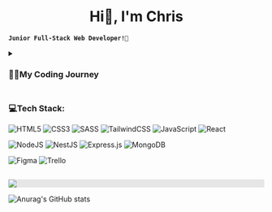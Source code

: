 <h1 align="center">Hi👋, I'm Chris</h1>

**`Junior Full-Stack Web Developer!🚀`**

<details>
   <summary><h3>👨‍💻My Coding Journey</h3></summary>
I've always been drawn to working with computers, exploring various realms like audio editing, UI design, video editing, and gaming. While I dabbled in these areas to some extent, gaming became my primary focus. Nevertheless, my passion for computer work remained strong, and I can envision myself still immersed in it even 40 years from now. However, the title of "Developer" always seemed a bit intimidating, as I believed it required formal education or a certain level of academic prowess. Yet, the desire to be part of this field persisted.

Fortuitously, I crossed paths with friends working in frontend and backend development who enlightened me about the option of coding bootcamps. They shared that these bootcamps could open doors and lead to opportunities in the industry. Intrigued, I delved deeper into this idea and promptly seized the opportunity to enroll in a bootcamp. Over the span of a rigorous 6-month program, I underwent intensive training in technologies such as HTML, CSS, JavaScript, and React for frontend development. In the backend realm, I immersed myself in nextJS, nodeJS, Express JS, and MongoDB.

These newfound skills enabled me to further refine my developer capabilities and specialize in the field of web development. It's worth noting that I have a penchant for typing on mechanical keyboards and take pleasure in assembling custom keyboards to optimize both the tactile experience and sound.

What truly captivates me about this profession is the fact that learning never ceases and challenges are a constant companion. I find joy in unraveling intricate problems and leveraging my creative and analytical faculties. Collaborating within a team of like-minded individuals, all working toward a shared goal, has proven immensely enriching.

This fervor, my affinity for computer work, and my drive for continual growth and conquering complex challenges motivate and propel me forward. I relish the opportunity to express my creativity and exercise autonomy, readily embracing new trials that come my way.
</details>


## <h3 align="left">💻Tech Stack:</h3>

![HTML5](https://img.shields.io/badge/html5-%23E34F26.svg?style=for-the-badge&logo=html5&logoColor=white)
![CSS3](https://img.shields.io/badge/css3-%231572B6.svg?style=for-the-badge&logo=css3&logoColor=white)
![SASS](https://img.shields.io/badge/SASS-hotpink.svg?style=for-the-badge&logo=SASS&logoColor=white)
![TailwindCSS](https://img.shields.io/badge/tailwindcss-%2338B2AC.svg?style=for-the-badge&logo=tailwind-css&logoColor=white)
![JavaScript](https://img.shields.io/badge/javascript-%23323330.svg?style=for-the-badge&logo=javascript&logoColor=%23F7DF1E)
![React](https://img.shields.io/badge/react-%2320232a.svg?style=for-the-badge&logo=react&logoColor=%2361DAFB)

![NodeJS](https://img.shields.io/badge/node.js-6DA55F?style=for-the-badge&logo=node.js&logoColor=white)
![NestJS](https://img.shields.io/badge/nestjs-%23E0234E.svg?style=for-the-badge&logo=nestjs&logoColor=white)
![Express.js](https://img.shields.io/badge/express.js-%23404d59.svg?style=for-the-badge&logo=express&logoColor=%2361DAFB)
![MongoDB](https://img.shields.io/badge/MongoDB-%234ea94b.svg?style=for-the-badge&logo=mongodb&logoColor=white)

![Figma](https://img.shields.io/badge/figma-%23F24E1E.svg?style=for-the-badge&logo=figma&logoColor=white)
![Trello](https://img.shields.io/badge/Trello-%23026AA7.svg?style=for-the-badge&logo=Trello&logoColor=white)
##


<img style="display: block; user-select: none; margin: auto; background-color: rgb(230, 230, 230); --darkreader-inline-bgcolor:#26292b;" src="https://res.cloudinary.com/practicaldev/image/fetch/s--R5KgC1bh--/c_limit%2Cf_auto%2Cfl_progressive%2Cq_66%2Cw_880/https://dev-to-uploads.s3.amazonaws.com/i/oi2rwsde00xo9ou6jwsl.gif" data-darkreader-inline-bgcolor="">

![Anurag's GitHub stats](https://github-readme-stats.vercel.app/api?username=xbringitback&show_icons=true&theme=transparent)


